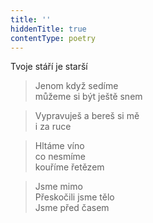```yaml
---
title: ''
hiddenTitle: true
contentType: poetry
---
```


<section>

>   

</section>

<section>

>   

</section>

<section>

Tvoje stáří je starší

> Jenom když sedíme  
> můžeme si být ještě snem

</section>

<section>

> Vypravuješ a bereš si mě  
> i za ruce

</section>

<section>

> Hltáme víno  
> co nesmíme  
> kouříme řetězem

</section>

<section>

> Jsme mimo  
> Přeskočili jsme tělo  
> Jsme před časem

</section>
